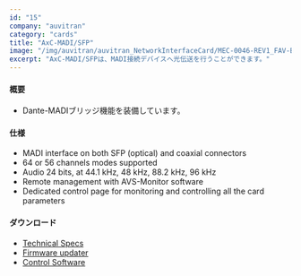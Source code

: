```yaml
---
id: "15"
company: "auvitran"
category: "cards"
title: "AxC-MADI/SFP"
image: "/img/auvitran/auvitran_NetworkInterfaceCard/MEC-0046-REV1_FAV-Bouchon-AxC-MADI-SFP.webp"
excerpt: "AxC-MADI/SFPは、MADI接続デバイスへ光伝送を行うことができます。"
---
```

#### 概要
* Dante-MADIブリッジ機能を装備しています。

#### 仕様
* MADI interface on both SFP (optical) and coaxial connectors
* 64 or 56 channels modes supported
* Audio 24 bits, at 44.1 kHz, 48 kHz, 88.2 kHz, 96 kHz
* Remote management with AVS-Monitor software
* Dedicated control page for monitoring and controlling all the card parameters

#### ダウンロード
* [Technical Specs](https://www.auvitran.com/downloads/datasheet/AuviTran_AudioToolBox_AxC-MADI-SFP_EN.pdf)
* [Firmware updater](https://www.auvitran.com/software-download/)
* [Control Software](https://www.auvitran.com/software-download/)
